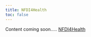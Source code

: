 ```yaml
---
title: NFDI4Health 
toc: false
---
```



Content coming soon.....
[NFDI4Health](https://www.nfdi4health.de/en/)
